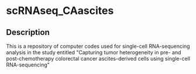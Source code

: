 # scRNAseq_CAascites

## Description
This is a repository of computer codes used for single-cell RNA-sequencing analysis in the study entitled "Capturing tumor heterogeneity in pre- and post-chemotherapy colorectal cancer ascites-derived cells using single-cell RNA-sequencing"

